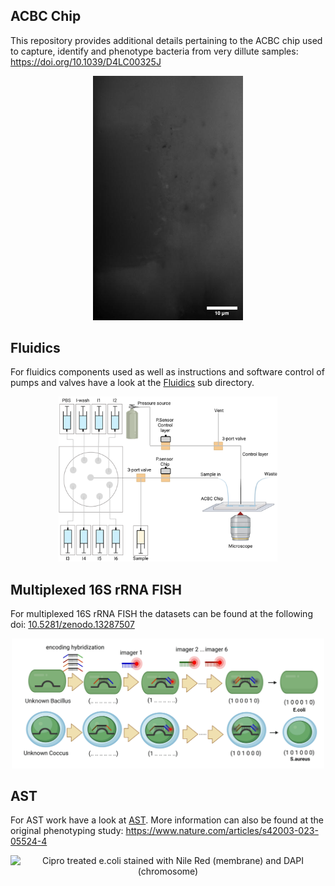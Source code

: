 ## ACBC Chip
This repository provides additional details pertaining to the ACBC chip used to capture, identify and phenotype bacteria from very dillute samples:
https://doi.org/10.1039/D4LC00325J

<div align="center">

<img src="./images/ecoli_gif.gif" alt="E. coli trapping" width="240"   />
</div>


## Fluidics
For fluidics components used as well as instructions and software control of pumps and valves have a look at the [Fluidics](fluidics/) sub directory.

 
<div align="center">
<img src="./images/S6.png" alt="Fluidics setup" width="350" />
</div>

## Multiplexed 16S rRNA FISH

For multiplexed 16S rRNA FISH the datasets can be found at the following doi: [10.5281/zenodo.13287507](https://doi.org/10.5281/zenodo.13287507)
<div align="center">
<img src="./images/multiplexed_FISH.png" alt="Fluidics setup" width="500" />
</div>



## AST

For AST work have a look at [AST](AST/). More information can also be found at the original phenotyping study: https://www.nature.com/articles/s42003-023-05524-4 

<div align="center">
<img src="./images/cipro_gif.gif" alt="Cipro treated e.coli stained with Nile Red (membrane) and DAPI (chromosome)" width="350" />
</div>
